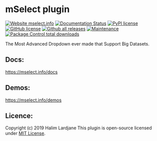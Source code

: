 # mSelect plugin


[![Website mselect.info](https://img.shields.io/website-up-down-green-red/http/lbesson.bitbucket.org.svg)](https://mselect.info/)
[![Documentation Status](https://readthedocs.org/projects/ansicolortags/badge/?version=latest)](https://mselect.info/docs)
[![PyPI license](https://img.shields.io/pypi/l/ansicolortags.svg)](https://pypi.python.org/pypi/ansicolortags/)
[![GitHub license](https://img.shields.io/github/license/Naereen/StrapDown.js.svg)](https://github.com/Naereen/StrapDown.js/blob/master/LICENSE)
[![Github all releases](https://img.shields.io/github/downloads/Naereen/StrapDown.js/total.svg)](https://GitHub.com/Naereen/StrapDown.js/releases/)
[![Maintenance](https://img.shields.io/badge/Maintained%3F-yes-green.svg)](https://GitHub.com/Naereen/StrapDown.js/graphs/commit-activity)
[![Package Control total downloads](https://img.shields.io/packagecontrol/dt/SwitchDictionary.svg)](https://packagecontrol.io/packages/SwitchDictionary)


The Most Advanced Dropdown ever made that Support Big Datasets.


## Docs: 
https://mselect.info/docs

## Demos: 
https://mselect.info/demos

## Licence: 

Copyright (c) 2019 Halim Lardjane
This plugin is open-source licensed under [MIT License](https://opensource.org/licenses/MIT).
